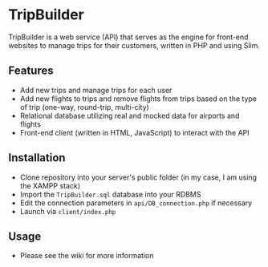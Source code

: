 # TripBuilder
TripBuilder is a web service (API) that serves as the engine for front-end websites to manage trips for their customers, written in PHP and using Slim.

## Features
* Add new trips and manage trips for each user
* Add new flights to trips and remove flights from trips based on the type of trip (one-way, round-trip, multi-city)
* Relational database utilizing real and mocked data for airports and flights
* Front-end client (written in HTML, JavaScript) to interact with the API

## Installation
* Clone repository into your server's public folder (in my case, I am using the XAMPP stack)
* Import the `TripBuilder.sql` database into your RDBMS
* Edit the connection parameters in `api/DB_connection.php` if necessary
* Launch via `client/index.php`

## Usage
* Please see the wiki for more information
